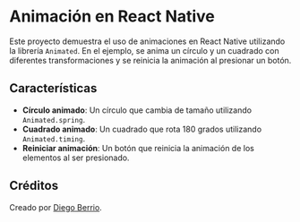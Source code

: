 # Animación en React Native

Este proyecto demuestra el uso de animaciones en React Native utilizando la librería `Animated`. En el ejemplo, se anima un círculo y un cuadrado con diferentes transformaciones y se reinicia la animación al presionar un botón.

## Características

- **Círculo animado**: Un círculo que cambia de tamaño utilizando `Animated.spring`.
- **Cuadrado animado**: Un cuadrado que rota 180 grados utilizando `Animated.timing`.
- **Reiniciar animación**: Un botón que reinicia la animación de los elementos al ser presionado.

## Créditos

Creado por [Diego Berrio](https://github.com/diegoberrio1601).